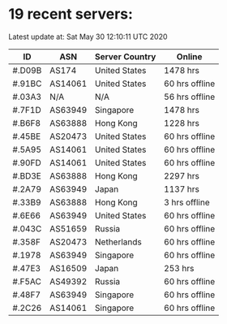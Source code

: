 # 19 recent servers:

Latest update at: Sat May 30 12:10:11 UTC 2020

| ID | ASN | Server Country | Online |
| -- | --- | -------------- | ------ |
| #.D09B | AS174 | United States | 1478 hrs |
| #.91BC | AS14061 | United States | 60 hrs offline |
| #.03A3 | N/A | N/A | 56 hrs offline |
| #.7F1D | AS63949 | Singapore | 1478 hrs |
| #.B6F8 | AS63888 | Hong Kong | 1228 hrs |
| #.45BE | AS20473 | United States | 60 hrs offline |
| #.5A95 | AS14061 | United States | 60 hrs offline |
| #.90FD | AS14061 | United States | 60 hrs offline |
| #.BD3E | AS63888 | Hong Kong | 2297 hrs |
| #.2A79 | AS63949 | Japan | 1137 hrs |
| #.33B9 | AS63888 | Hong Kong | 3 hrs offline |
| #.6E66 | AS63949 | United States | 60 hrs offline |
| #.043C | AS51659 | Russia | 60 hrs offline |
| #.358F | AS20473 | Netherlands | 60 hrs offline |
| #.1978 | AS63949 | Singapore | 60 hrs offline |
| #.47E3 | AS16509 | Japan | 253 hrs |
| #.F5AC | AS49392 | Russia | 60 hrs offline |
| #.48F7 | AS63949 | Singapore | 60 hrs offline |
| #.2C26 | AS14061 | Singapore | 60 hrs offline |


